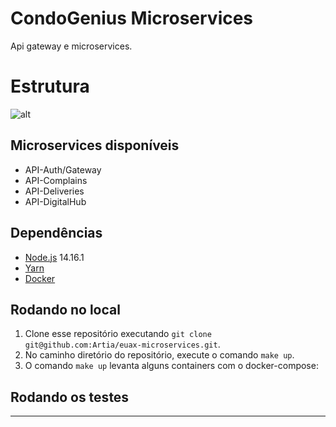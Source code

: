 # CondoGenius Microservices
Api gateway e microservices.

# Estrutura

![alt](https://)

## Microservices disponíveis
- API-Auth/Gateway
- API-Complains
- API-Deliveries
- API-DigitalHub

## Dependências

- [Node.js](https://nodejs.org/en/) 14.16.1
- [Yarn](https://yarnpkg.com/pt-BR/docs/install)
- [Docker](https://docs.docker.com/install/)

## Rodando no local

1. Clone esse repositório executando `git clone git@github.com:Artia/euax-microservices.git`.
2. No caminho diretório do repositório, execute o comando `make up`.
3. O comando `make up` levanta alguns containers com o docker-compose:

## Rodando os testes


---
